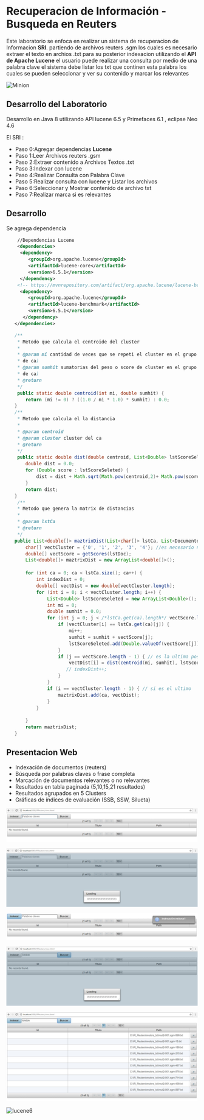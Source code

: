 # Recuperacion de Información - Busqueda en Reuters

Este laboratorio se enfoca en realizar un sistema de recuperacion de Informacion **SRI**. 
partiendo de archivos reuters .sgm los cuales es necesario extraer el texto en archios .txt
para su posterior indexacion utilizando el **API de Apache Lucene** 
el usuario puede realizar una consulta por medio de una palabra clave 
el sistema debe  listar los txt que continen esta palabra los cuales se pueden seleccionar
y ver su contenido y marcar los relevantes

![Minion](https://github.com/fresko/IR_LabFinal/blob/web/img/lucene.png)

## Desarrollo del Laboratorio 

Desarrollo en Java 8 utilizando API lucene 6.5 y Primefaces 6.1 , eclipse Neo 4.6 

El SRI : 

+ Paso 0:Agregar dependencias **Lucene**  
+ Paso 1:Leer Archivos reuters .gsm
+ Paso 2:Extraer contenido a Archivos Textos .txt
+ Paso 3:Indexar con lucene
+ Paso 4:Realizar Consulta con Palabra Clave
+ Paso 5:Realizar consulta con lucene y Listar los archivos
+ Paso 6:Seleccionar y Mostrar contenido de archivo txt  
+ Paso 7:Realizar marca si es relevantes 

## Desarrollo

Se agrega dependencia 

```xml
    //Dependencias Lucene
    <dependencies>
     <dependency>
        <groupId>org.apache.lucene</groupId>
        <artifactId>lucene-core</artifactId>
        <version>6.5.1</version>
     </dependency>
    <!-- https://mvnrepository.com/artifact/org.apache.lucene/lucene-benchmark -->
     <dependency>
        <groupId>org.apache.lucene</groupId>
        <artifactId>lucene-benchmark</artifactId>
        <version>6.5.1</version>
      </dependency>
   </dependencies>
 ```
 ```java
    /**
     * Metodo que calcula el centroide del cluster
     *
     * @param mi cantidad de veces que se repeti el cluster en el grupo ca (fila
     * de ca)
     * @param sumhit sumatorias del peso o score de cluster en el grupo ca (fila
     * de ca)
     * @return
     */
     public static double centroid(int mi, double sumhit) {
        return (mi != 0) ? ((1.0 / mi * 1.0) * sumhit) : 0.0;
    }
    /**
     * Metodo que calcula el la distancia
     *
     * @param centroid
     * @param cluster cluster del ca
     * @return
     */
     public static double dist(double centroid, List<Double> lstScoreSeleted) {
        double dist = 0.0;
        for (Double score : lstScoreSeleted) {
            dist = dist + Math.sqrt(Math.pow(centroid,2)+ Math.pow(score.doubleValue(),2));
        }
        return dist;
    }
     /**
     * Metodo que genera la matrix de distancias
     *
     * @param lstCa
     * @return
     */
    public List<double[]> maztrixDist(List<char[]> lstCa, List<DocumentoDTO> lstDoc) {
        char[] vectCluster = {'0', '1', '2', '3', '4'}; //es necesario no sacarlo de la lista (para deuda tecnica)
        double[] vectScore = getScores(lstDoc);
        List<double[]> maztrixDist = new ArrayList<double[]>();

        for (int ca = 0; ca < lstCa.size(); ca++) {
            int indexDist = 0;
            double[] vectDist = new double[vectCluster.length];
            for (int i = 0; i < vectCluster.length; i++) {
                List<Double> lstScoreSeleted = new ArrayList<Double>();
                int mi = 0;
                double sumhit = 0.0;                
                for (int j = 0; j < /*lstCa.get(ca).length*/ vectScore.length; j++) {
                    if (vectCluster[i] == lstCa.get(ca)[j]) {
                        mi++;
                        sumhit = sumhit + vectScore[j];
                        lstScoreSeleted.add(Double.valueOf(vectScore[j]));
                    }
                    if (j == vectScore.length - 1) { // es la ultima posicion 
                        vectDist[i] = dist(centroid(mi, sumhit), lstScoreSeleted); //calculos
                       // indexDist++;
                    }
                }
                if (i == vectCluster.length - 1) { // si es el ultimo
                    maztrixDist.add(ca, vectDist);
                }
            }

        }
        return maztrixDist;
    }
 ```

## Presentacion Web

+ Indexación de documentos (reuters)
+ Búsqueda por palabras claves o frase completa
+ Marcación de documentos relevantes o no relevantes
+ Resultados en tabla paginada (5,10,15,21 resultados)
+ Resultados agrupados en 5 Clusters
+ Gráficas de índices de evaluación (SSB, SSW, Silueta)

![lucene1](https://github.com/fresko/IR_LabFinal/raw/web/img/1.png)

![lucene2](https://github.com/fresko/IR_LabFinal/raw/web/img/2.png)

![lucene3](https://github.com/fresko/IR_LabFinal/raw/web/img/3.png)

![lucene4](https://github.com/fresko/IR_LabFinal/raw/web/img/4.png)

![lucene5](https://github.com/fresko/IR_LabFinal/raw/web/img/5.png)

![lucene6](https://github.com/fresko/IR_LabFinal/raw/web/img/6.jpeg)

